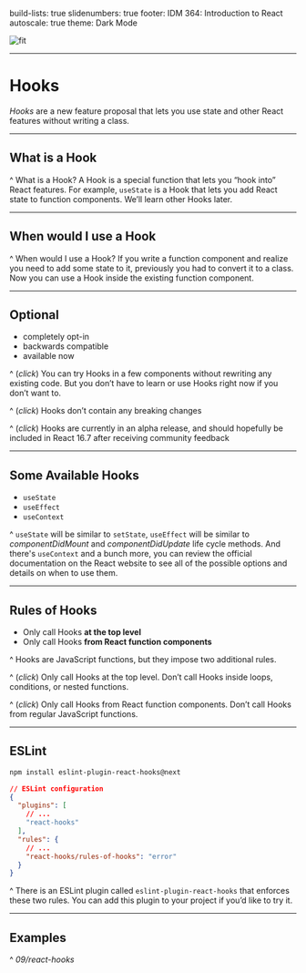 build-lists: true
slidenumbers: true
footer: IDM 364: Introduction to React
autoscale: true
theme: Dark Mode

![fit](https://reactjs.org/logo-og.png)

---

# Hooks

_Hooks_ are a new feature proposal that lets you use state and other React features without writing a class.

---

## What is a Hook

^ What is a Hook? A Hook is a special function that lets you “hook into” React features. For example, `useState` is a Hook that lets you add React state to function components. We’ll learn other Hooks later.

---

## When would I use a Hook

^ When would I use a Hook? If you write a function component and realize you need to add some state to it, previously you had to convert it to a class. Now you can use a Hook inside the existing function component.

---

## Optional

- completely opt-in
- backwards compatible
- available now

^ (_click_) You can try Hooks in a few components without rewriting any existing code. But you don’t have to learn or use Hooks right now if you don’t want to.

^ (_click_) Hooks don’t contain any breaking changes

^ (_click_) Hooks are currently in an alpha release, and should hopefully be included in React 16.7 after receiving community feedback

---

## Some Available Hooks

- `useState`
- `useEffect`
- `useContext`

^ `useState` will be similar to `setState`, `useEffect` will be similar to _componentDidMount_ and _componentDidUpdate_ life cycle methods. And there's `useContext` and a bunch more, you can review the official documentation on the React website to see all of the possible options and details on when to use them.

---

## Rules of Hooks

- Only call Hooks **at the top level**
- Only call Hooks **from React function components**

^ Hooks are JavaScript functions, but they impose two additional rules.

^ (_click_) Only call Hooks at the top level. Don’t call Hooks inside loops, conditions, or nested functions.

^ (_click_) Only call Hooks from React function components. Don’t call Hooks from regular JavaScript functions.

---

## ESLint

```bash
npm install eslint-plugin-react-hooks@next
```

```json
// ESLint configuration
{
  "plugins": [
    // ...
    "react-hooks"
  ],
  "rules": {
    // ...
    "react-hooks/rules-of-hooks": "error"
  }
}
```

^ There is an ESLint plugin called `eslint-plugin-react-hooks` that enforces these two rules. You can add this plugin to your project if you’d like to try it.

---

## Examples

^ _09/react-hooks_